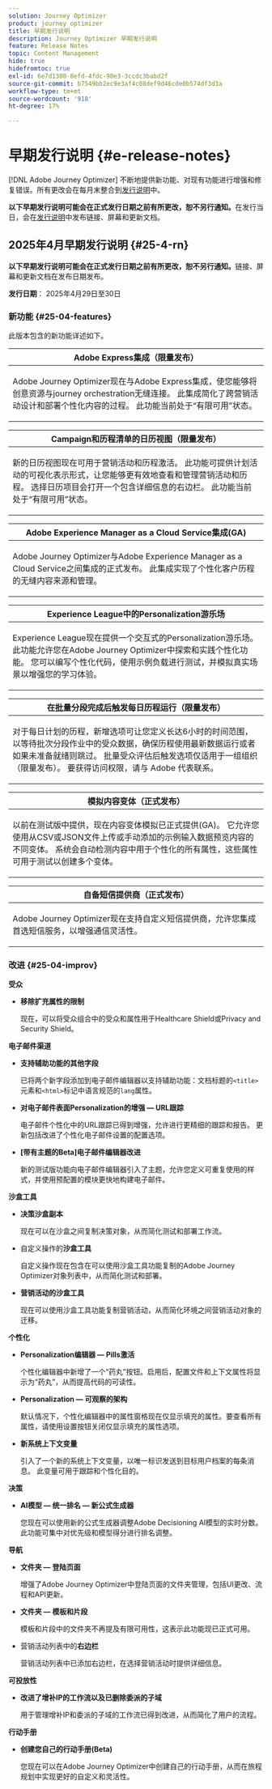 ```yaml
---
solution: Journey Optimizer
product: journey optimizer
title: 早期发行说明
description: Journey Optimizer 早期发行说明
feature: Release Notes
topic: Content Management
hide: true
hidefromtoc: true
exl-id: 6e7d1300-8efd-4fdc-90e3-3ccdc3babd2f
source-git-commit: b7549bb2ec9e3af4c08def9d46cde0b574df3d3a
workflow-type: tm+mt
source-wordcount: '918'
ht-degree: 17%

---
```


# 早期发行说明 {#e-release-notes}

[!DNL Adobe Journey Optimizer] 不断地提供新功能、对现有功能进行增强和修复错误。所有更改会在每月末整合到[发行说明](release-notes.md)中。

**以下早期发行说明可能会在正式发行日期之前有所更改，恕不另行通知。**&#x200B;在发行当日，会在[发行说明](release-notes.md)中发布链接、屏幕和更新文档。


## 2025年4月早期发行说明 {#25-4-rn}


**以下早期发行说明可能会在正式发行日期之前有所更改，恕不另行通知。**&#x200B;链接、屏幕和更新文档在发布日期发布。

**发行日期**： 2025年4月29日至30日


### 新功能 {#25-04-features}

此版本包含的新功能详述如下。

<table>
<thead>
<tr>
<th><strong>Adobe Express集成（限量发布）</strong><br/></th>
</tr>
</thead>
<tbody>
<tr>
<td>
<p>Adobe Journey Optimizer现在与Adobe Express集成，使您能够将创意资源与journey orchestration无缝连接。 此集成简化了跨营销活动设计和部署个性化内容的过程。 此功能当前处于“有限可用”状态。</p>
</td>
</tr>
</tbody>
</table>

<table>
<thead>
<tr>
<th><strong>Campaign和历程清单的日历视图（限量发布）</strong><br/></th>
</tr>
</thead>
<tbody>
<tr>
<td>
<p>新的日历视图现在可用于营销活动和历程激活。 此功能可提供计划活动的可视化表示形式，让您能够更有效地查看和管理营销活动和历程。 选择日历项目会打开一个包含详细信息的右边栏。 此功能当前处于“有限可用”状态。</p>
</td>
</tr>
</tbody>
</table>

<table>
<thead>
<tr>
<th><strong>Adobe Experience Manager as a Cloud Service集成(GA)</strong><br/></th>
</tr>
</thead>
<tbody>
<tr>
<td>
<p>Adobe Journey Optimizer与Adobe Experience Manager as a Cloud Service之间集成的正式发布。 此集成实现了个性化客户历程的无缝内容来源和管理。</p>
</td>
</tr>
</tbody>
</table>

<table>
<thead>
<tr>
<th><strong>Experience League中的Personalization游乐场</strong><br/></th>
</tr>
</thead>
<tbody>
<tr>
<td>
<p>Experience League现在提供一个交互式的Personalization游乐场。 此功能允许您在Adobe Journey Optimizer中探索和实践个性化功能。 您可以编写个性化代码，使用示例负载进行测试，并模拟真实场景以增强您的学习体验。</p>
</td>
</tr>
</tbody>
</table>

<table>
<thead>
<tr>
<th><strong>在批量分段完成后触发每日历程运行（限量发布）</strong><br/></th>
</tr>
</thead>
<tbody>
<tr>
<td>
<p>对于每日计划的历程，新增选项可让您定义长达6小时的时间范围，以等待批次分段作业中的受众数据，确保历程使用最新数据运行或者如果未准备就绪则跳过。 批量受众评估后触发选项仅适用于一组组织（限量发布）。 要获得访问权限，请与 Adobe 代表联系。</p>
</td>
</tr>
</tbody>
</table>

<table>
<thead>
<tr>
<th><strong>模拟内容变体（正式发布）</strong><br/></th>
</tr>
</thead>
<tbody>
<tr>
<td>
<p>以前在测试版中提供，现在内容变体模拟已正式提供(GA)。 它允许您使用从CSV或JSON文件上传或手动添加的示例输入数据预览内容的不同变体。 系统会自动检测内容中用于个性化的所有属性，这些属性可用于测试以创建多个变体。</p>
</td>
</tr>
</tbody>
</table>

<table>
<thead>
<tr>
<th><strong>自备短信提供商（正式发布）</strong><br/></th>
</tr>
</thead>
<tbody>
<tr>
<td>
<p>Adobe Journey Optimizer现在支持自定义短信提供商，允许您集成首选短信服务，以增强通信灵活性。</p>
</td>
</tr>
</tbody>
</table>



<!--table>
<thead>
<tr>
<th><strong>Integration with Adobe Express</strong><br/></th>
</tr>
</thead>
<tbody>
<tr>
<td>
<p>The Adobe Express integration in Adobe Journey Optimizer lets you use Adobe Express's editing tools directly during content creation, enabling you to resize, remove backgrounds, crop, and convert assets to JPEG or PNG.<p>
</td>
</tr>
</tbody>
</table>


<table>
<thead>
<tr>
<th><strong>Calendar view for journeys (Limited Availability)</strong><br/></th>
</tr>
</thead>
<tbody>
<tr>
<td>
<p>A calendar view is now allows you to visualize all journeys activations. This capability is released as a Limited Availability to a select group of customers.<p>
<p>This change is only available for a set of organizations (Limited Availability). To gain access, contact your Adobe representative.</p>
</td>
</tr>
</tbody>
</table>

<table>
<thead>
<tr>
<th><strong>Integration with Dynamic Media (Limited Availability)</strong><br/></th>
</tr>
</thead>
<tbody>
<tr>
<td>
<p>Dynamic media assets are now directly available and accessible in Journey Optimizer. This integration enables you to:
<ul>
<li>Centrally manage assets with real-time updates</li>
<li>Modify your assets settings such as width and height instantly</li>
<li>Personalize your content using images with text overlays</li>
<li>Customize Dynamic Media templates by updating your content and adding personalization fields</li>
</ul>
<p>
<p>This integration is only available for a set of organizations (Limited Availability). To gain access, contact your Adobe representative.</p>
</td>
</tr>
</tbody>
</table>


<table>
<thead>
<tr>
<th><strong>LINE channel (Limited Availability)</strong><br/></th>
</tr>
</thead>
<tbody>
<tr>
<td>
<p>Adobe Journey Optimizer has expanded its cross-channel capabilities to include support for the LINE channel. This enhancement allows you to create, edit, and preview LINE experiences enabling more personalized and engaging interactions. With LINE, you can connect with more customers, send relevant content, and improve your engagement.<p>
<p>This capability is only available for a set of organizations (Limited Availability). To gain access, contact your Adobe representative.</p>
</td>
</tr>
</tbody>
</table-->

### 改进 {#25-04-improv}

**受众**

- **移除扩充属性的限制**

  现在，可以将受众组合中的受众和属性用于Healthcare Shield或Privacy and Security Shield。

**电子邮件渠道**

- **支持辅助功能的其他字段**

  已将两个新字段添加到电子邮件编辑器以支持辅助功能：文档标题的`<title>`元素和`<html>`标记中语言规范的`lang`属性。

- **对电子邮件表面Personalization的增强 — URL跟踪**

  电子邮件个性化中的URL跟踪已得到增强，允许进行更精细的跟踪和报告。 更新包括改进了个性化电子邮件设置的配置选项。


- **[带有主题的Beta]电子邮件编辑器改进**

  新的测试版功能向电子邮件编辑器引入了主题，允许您定义可重复使用的样式，并使用预配置的模块更快地构建电子邮件。

**沙盒工具**

- **决策沙盒副本**

  现在可以在沙盒之间复制决策对象，从而简化测试和部署工作流。

- 自定义操作的&#x200B;**沙盒工具**

  自定义操作现在包含在可以使用沙盒工具功能复制的Adobe Journey Optimizer对象列表中，从而简化测试和部署。

- **营销活动的沙盒工具**

  现在可以使用沙盒工具功能复制营销活动，从而简化环境之间营销活动对象的迁移。

**个性化**

- **Personalization编辑器 — Pills激活**

  个性化编辑器中新增了一个“药丸”按钮。启用后，配置文件和上下文属性将显示为“药丸”，从而提高代码的可读性。

- **Personalization — 可观察的架构**

  默认情况下，个性化编辑器中的属性窗格现在仅显示填充的属性。要查看所有属性，请使用设置按钮关闭仅显示填充的属性选项。

- **新系统上下文变量**

  引入了一个新的系统上下文变量，以唯一标识发送到目标用户档案的每条消息。 此变量可用于跟踪和个性化目的。



**决策**

- **AI模型 — 统一排名 — 新公式生成器**

  您现在可以使用新的公式生成器调整Adobe Decisioning AI模型的实时分数。 此功能可集中对优先级和模型得分进行排名调整。

**导航**

- **文件夹 — 登陆页面**

  增强了Adobe Journey Optimizer中登陆页面的文件夹管理，包括UI更改、流程和API更新。

- **文件夹 — 模板和片段**

  模板和片段中的文件夹不再提及有限可用性，这表示此功能现已正式可用。

- 营销活动列表中的&#x200B;**右边栏**

  营销活动列表中已添加右边栏，在选择营销活动时提供详细信息。



**可投放性**

- **改进了增补IP的工作流以及已删除委派的子域**

  用于管理增补IP和委派的子域的工作流已得到改进，从而简化了用户的流程。

**行动手册**

- **创建您自己的行动手册(Beta)**

  您现在可以在Adobe Journey Optimizer中创建自己的行动手册，从而在旅程规划中实现更好的自定义和灵活性。
